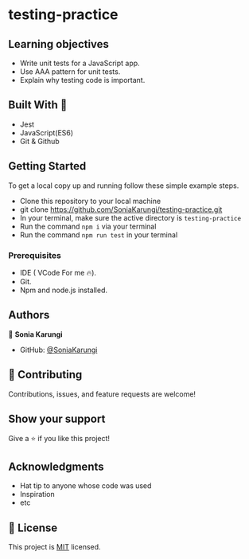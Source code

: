 # testing-practice

## Learning objectives
- Write unit tests for a JavaScript app.
- Use AAA pattern for unit tests.
- Explain why testing code is important.

## Built With 🔨

- Jest
- JavaScript(ES6)
- Git & Github

## Getting Started

To get a local copy up and running follow these simple example steps.

- Clone this repository to your local machine
- git clone https://github.com/SoniaKarungi/testing-practice.git
- In your terminal, make sure the active directory is `testing-practice`
- Run the command `npm i` via your terminal
- Run the command `npm run test` in your terminal

### Prerequisites

- IDE (  VCode For me 🔥).
- Git.
- Npm and node.js installed.
## Authors

👤 **Sonia Karungi**

- GitHub: [@SoniaKarungi](https://github.com/SoniaKarungi)

## 🤝 Contributing

Contributions, issues, and feature requests are welcome!

## Show your support

Give a ⭐️ if you like this project!

## Acknowledgments

- Hat tip to anyone whose code was used
- Inspiration
- etc

## 📝 License

This project is [MIT](./MIT.md) licensed.


 
